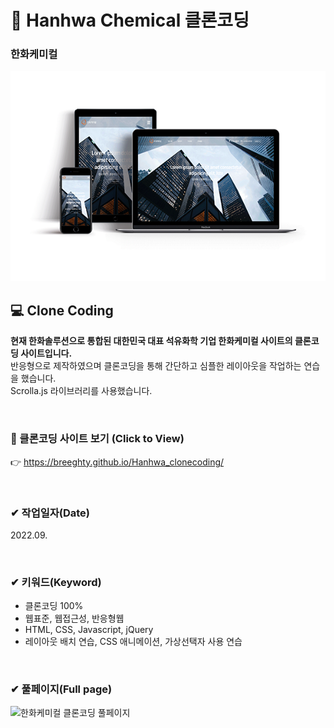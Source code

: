 # 📌 Hanhwa Chemical 클론코딩

### 한화케미컬

<img src="./img/responsive_hanhwa.png" width="600px" height="auto" alt="한화케미컬 클론코딩">

## 💻 Clone Coding 
**현재 한화솔루션으로 통합된 대한민국 대표 석유화학 기업 한화케미컬 사이트의 클론코딩 사이트입니다.** <br>
반응형으로 제작하였으며 클론코딩을 통해 간단하고 심플한 레이아웃을 작업하는 연습을 했습니다. <br>
Scrolla.js 라이브러리를 사용했습니다.


<br>

### 👀 클론코딩 사이트 보기 (Click to View) 
👉 <https://breeghty.github.io/Hanhwa_clonecoding/>

<br>

### ✔ 작업일자(Date)
2022.09.

<br>

### ✔ 키워드(Keyword)
- 클론코딩 100%
- 웹표준, 웹접근성, 반응형웹
- HTML, CSS, Javascript, jQuery
- 레이아웃 배치 연습, CSS 애니메이션, 가상선택자 사용 연습

<br>

### ✔ 풀페이지(Full page)
<img src="./img/full_hanhwa.png" width="600px" height="auto" alt="한화케미컬 클론코딩 풀페이지">
